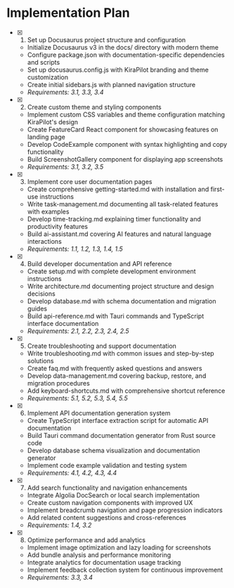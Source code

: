 # Implementation Plan

- [x] 1. Set up Docusaurus project structure and configuration
  - Initialize Docusaurus v3 in the docs/ directory with modern theme
  - Configure package.json with documentation-specific dependencies and scripts
  - Set up docusaurus.config.js with KiraPilot branding and theme customization
  - Create initial sidebars.js with planned navigation structure
  - _Requirements: 3.1, 3.3, 3.4_

- [x] 2. Create custom theme and styling components
  - Implement custom CSS variables and theme configuration matching KiraPilot's design
  - Create FeatureCard React component for showcasing features on landing page
  - Develop CodeExample component with syntax highlighting and copy functionality
  - Build ScreenshotGallery component for displaying app screenshots
  - _Requirements: 3.1, 3.2, 3.5_

- [x] 3. Implement core user documentation pages
  - Create comprehensive getting-started.md with installation and first-use instructions
  - Write task-management.md documenting all task-related features with examples
  - Develop time-tracking.md explaining timer functionality and productivity features
  - Build ai-assistant.md covering AI features and natural language interactions
  - _Requirements: 1.1, 1.2, 1.3, 1.4, 1.5_

- [x] 4. Build developer documentation and API reference
  - Create setup.md with complete development environment instructions
  - Write architecture.md documenting project structure and design decisions
  - Develop database.md with schema documentation and migration guides
  - Build api-reference.md with Tauri commands and TypeScript interface documentation
  - _Requirements: 2.1, 2.2, 2.3, 2.4, 2.5_

- [x] 5. Create troubleshooting and support documentation
  - Write troubleshooting.md with common issues and step-by-step solutions
  - Create faq.md with frequently asked questions and answers
  - Develop data-management.md covering backup, restore, and migration procedures
  - Add keyboard-shortcuts.md with comprehensive shortcut reference
  - _Requirements: 5.1, 5.2, 5.3, 5.4, 5.5_

- [x] 6. Implement API documentation generation system
  - Create TypeScript interface extraction script for automatic API documentation
  - Build Tauri command documentation generator from Rust source code
  - Develop database schema visualization and documentation generator
  - Implement code example validation and testing system
  - _Requirements: 4.1, 4.2, 4.3, 4.4_

- [x] 7. Add search functionality and navigation enhancements
  - Integrate Algolia DocSearch or local search implementation
  - Create custom navigation components with improved UX
  - Implement breadcrumb navigation and page progression indicators
  - Add related content suggestions and cross-references
  - _Requirements: 1.4, 3.2_

- [x] 8. Optimize performance and add analytics
  - Implement image optimization and lazy loading for screenshots
  - Add bundle analysis and performance monitoring
  - Integrate analytics for documentation usage tracking
  - Implement feedback collection system for continuous improvement
  - _Requirements: 3.3, 3.4_
